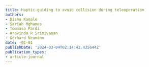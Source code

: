 ```yaml
---
title: Haptic-guiding to avoid collision during teleoperation
authors:
- Disha Kamale
- Sariah Mghames
- Tommaso Pardi
- Aravinda R Srinivasan
- Gerhard Neumann
date: -01-01
publishDate: '2024-03-04T02:14:42.435644Z'
publication_types:
- article-journal
---
```

